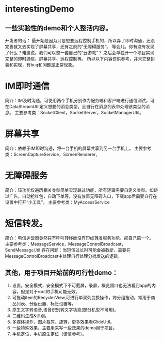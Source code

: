 # interestingDemo

## 一些实验性的demo和个人整活内容。

开发者的话：
最开始是因为只是想要远程控制手机的，所以弄了即时沟通，还没完善就又去实现了屏幕共享，还有之前的”无障碍服务“。
等会儿，你有没有发现了什么？难道说，我们可以整一套自己的”云游戏“？
之后会单独开一个项目实现完整的即时通信、屏幕共享、远程控制等。
所以以下内容仅供参考，并未完整封装和实现，有bug和问题是正常现象。

# IM即时通信
简介：IM及时沟通，可使用两个手机分别作为服务端和客户端进行通信测试，可在DataStreamUtil定义想要的消息类型，且自行在消息列表中处理该类型的消息。
主要参考类：SocketClient，SocketServer，SocketManagerUtil。

# 屏幕共享
简介：依赖于IM即时沟通，将一台手机的屏幕共享到另一台手机上。
主要参考类：ScreenCaptureService，ScreenRenderer。

# 无障碍服务
简介：该功能仅遍历相关类型简单实现跳过功能，所有逻辑需要自定义类型。如跳过广告，自动抢红包，自动下单等，没有放置无障碍入口，下载app后需要自行在设置中打开“小工具”。
主要参考类：MyAccessService

# 短信转发。
简介：电信运营商竟然只有呼叫转移而没有短线转发服务功能，那自己搞一个。
主要参考类：MessageService，MessageControlBroadcast，SendMessageUtil
存在问题：当短信过长时可能会被截断，需要在MessageControlBroadcast中处理自行处理分批发送的逻辑。

## 其他，用于项目开始前的可行性demo：
1. 设置，安全模式，安全模式下不可截屏，录屏，概览窗口也无法看到app的内容，但是对于root的手机可能无效。
2. 可拖动item的RecyclerView,可进行单双列变换操作，跨分组拖动，常用于商品列表、分组设置、标签设置等。
3. 原生文字转语音,语音识别转文字功能(部分机型不可用)。
4. 二维码生成&识别。
5. 多媒体操作，图片裁剪，旋转，更多效果看GlideUtil。
6. 一些特殊效果，主要用来写一些效果的demo用于项目。
7. 手机定位，手机原生定位（谨慎参考）。

